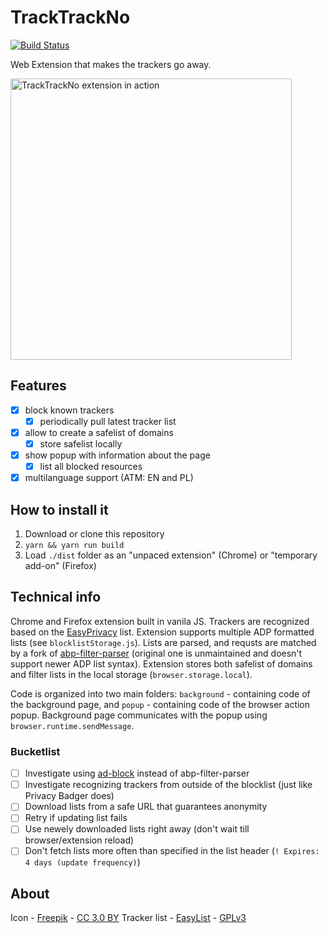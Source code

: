 # TrackTrackNo
[![Build Status](https://travis-ci.org/kdzwinel/TrackTrackNo.svg?branch=master)](https://travis-ci.org/kdzwinel/TrackTrackNo)

Web Extension that makes the trackers go away.

<img src='https://i.imgur.com/sXQltZF.png' alt='TrackTrackNo extension in action' width="450">

## Features
- [x] block known trackers
  - [x] periodically pull latest tracker list
- [x] allow to create a safelist of domains
  - [x] store safelist locally
- [x] show popup with information about the page
  - [x] list all blocked resources
- [x] multilanguage support (ATM: EN and PL)

## How to install it
1. Download or clone this repository
1. `yarn && yarn run build`
1. Load `./dist` folder as an "unpaced extension" (Chrome) or "temporary add-on" (Firefox)

## Technical info
Chrome and Firefox extension built in vanila JS. Trackers are recognized based on the [EasyPrivacy](https://easylist.to/tag/easyprivacy.html) list. Extension supports multiple ADP formatted lists (see `blocklistStorage.js`). Lists are parsed, and requsts are matched by a fork of [abp-filter-parser](https://github.com/bbondy/abp-filter-parser) (original one is unmaintained and doesn't support newer ADP list syntax). Extension stores both safelist of domains and filter lists in the local storage (`browser.storage.local`).

Code is organized into two main folders: `background` - containing code of the background page, and `popup` - containing code of the browser action popup. Background page communicates with the popup using `browser.runtime.sendMessage`.

### Bucketlist
- [ ] Investigate using [ad-block](https://github.com/brave/ad-block) instead of abp-filter-parser
- [ ] Investigate recognizing trackers from outside of the blocklist (just like Privacy Badger does)
- [ ] Download lists from a safe URL that guarantees anonymity
- [ ] Retry if updating list fails
- [ ] Use newely downloaded lists right away (don't wait till browser/extension reload)
- [ ] Don't fetch lists more often than specified in the list header (`! Expires: 4 days (update frequency)`)

## About
Icon - [Freepik](http://www.freepik.com) - [CC 3.0 BY](http://creativecommons.org/licenses/by/3.0/)
Tracker list - [EasyList](https://easylist.to/) - [GPLv3](https://easylist.to/pages/licence.html)
